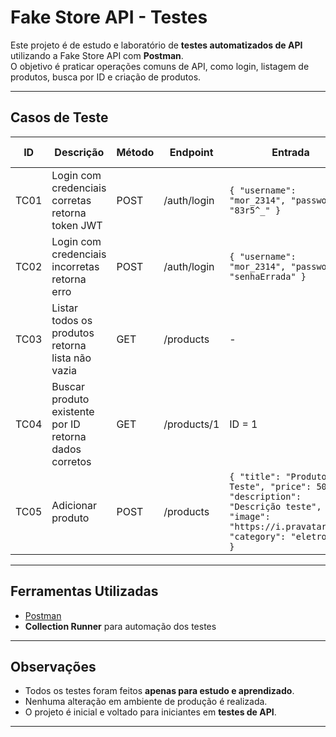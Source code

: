 # Fake Store API - Testes

Este projeto é de estudo e laboratório de **testes automatizados de API** utilizando a Fake Store API com **Postman**.  
O objetivo é praticar operações comuns de API, como login, listagem de produtos, busca por ID e criação de produtos.

---

## Casos de Teste

| ID   | Descrição                                   | Método | Endpoint       | Entrada                                                                                         | Resultado Esperado                              | Status HTTP |
|------|--------------------------------------------|--------|----------------|-------------------------------------------------------------------------------------------------|------------------------------------------------|-------------|
| TC01 | Login com credenciais corretas retorna token JWT | POST   | /auth/login    | `{ "username": "mor_2314", "password": "83r5^_" }`                                            | Token JWT válido no body                        | 200         |
| TC02 | Login com credenciais incorretas retorna erro   | POST   | /auth/login    | `{ "username": "mor_2314", "password": "senhaErrada" }`                                       | Mensagem de erro                                | 401 ou 403  |
| TC03 | Listar todos os produtos retorna lista não vazia | GET    | /products      | -                                                                                               | Array de produtos com pelo menos 1 item        | 200         |
| TC04 | Buscar produto existente por ID retorna dados corretos | GET    | /products/1    | ID = 1                                                                                          | Objeto com campos `title`, `price`, `category`| 200         |
| TC05 | Adicionar produto                           | POST   | /products      | `{ "title": "Produto Teste", "price": 50, "description": "Descrição teste", "image": "https://i.pravatar.cc", "category": "eletronics" }` | Produto criado com sucesso                      | 200         |

---

## Ferramentas Utilizadas

- [Postman](https://www.postman.com/)  
- **Collection Runner** para automação dos testes

---

## Observações

- Todos os testes foram feitos **apenas para estudo e aprendizado**.  
- Nenhuma alteração em ambiente de produção é realizada.  
- O projeto é inicial e voltado para iniciantes em **testes de API**.

---


